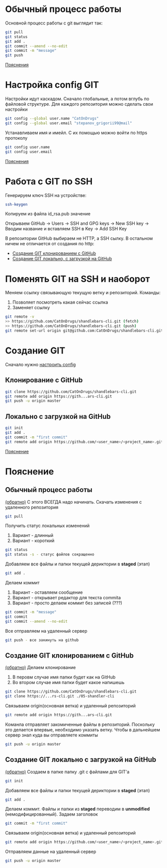 # Обычный процесс работы
[usualProccess]: #обычный-процесс-работы

Основной процесс работы с git выглядит так:
````bash
git pull
git status
git add .
git commit --amend --no-edit
git commit -m "message"
git push
````

[Пояснения][ex_usualProccess]

# Настройка config GIT
[configGIT]: #настройка-config-GIT

Настройки идут каскадом. Сначало глобальные, а потом вглубь по файловой структуре. Для каждого репозитория можно сделать свои настройки

````bash
git config --global user.name "CatOnDrugs"
git config --global user.email "stepanov_grigorii99@mail"
````

Устанавливаем имя и имейл. С их помощью можно войти по https протоколу

````bash
git config user.name
git config user.email
````

[Пояснения][ex_cloneRemote]

# Работа с GIT по SSH
[gitSSH]: #работа-с-git-по-ssh

Генерируем ключ SSH на устройстве:
````bash
ssh-keygen
````
Копируем из файла id_rsa.pub значение

Открываем GitHub -> Users -> SSH and GPG keys -> New SSH key -> Вводим название и вставляем SSH в Key -> Add SSH Key

В репозитории GitHub выбираем не HTTP, а SSH сылку. В остальном ничем не отличается от создания по http:
- [Создание GIT клонированием с GitHub][cloneRemote]
- [Создание GIT локально, с загрузкой на GitHub][gitLocal]

Поменять GIT на SSH и наоборот
========
[changeRemoteType]: #работа-с-git-по-ssh

Меняем ссылку связывающую текущую ветку и репозиторий. Команды:
1. Позволяет посмотреть какая сейчас ссылка
1. Заменяет ссылку

````bash
git remote -v
>> https://github.com/CatOnDrugs/shandlebars-cli.git (fetch)
>> https://github.com/CatOnDrugs/shandlebars-cli.git (push)
git remote set-url origin git@github.com:CatOnDrugs/shandlebars-cli.git
````

# Создание GIT

Сначало нужно [настроить config][configGIT]

## Клонирование с GitHub
[cloneRemote]: #клонирование-с-github

````bash
git clone https://github.com/CatOnDrugs/shandlebars-cli.git
git remote add origin https://gith...ars-cli.git
git push -u origin master
````

## Локально с загрузкой на GitHub
[gitLocal]: #локально-с-загрузкой-на-github

````bash
git init
git add .
git commit -m "first commit"
git remote add origin https://github.com/<user_name>/<project_name>.git
````

[Пояснение][ex_gitLocal]

# Пояснение
## Обычный процесс работы 
[ex_usualProccess]: #обычный-процесс-работы

[(обратно)][usualProccess]
С этого ВСЕГДА надо начинать. Скачать изменения с удаленного репозитория

````bash
git pull
````

Получить статус локальных изменений
1. Вариант - длинный
1. Вариант - короткий

````bash
git status
git status -s - статус файлов сокращенно
````

Добавляем все файлы и папки текущей дериктории в __staged__ (этап)

````bash
git add .
````

Делаем коммит
1. Вариант - оставляем сообщение
1. Вариант - открывает редактор для текста commita
1. Вариант - просто делаем коммит без записей (???)
````bash
git commit -m "message"
git commit
git commit --amend --no-edit
````

Все отправляем на удаленный сервер
````bash
git push - все закинуть на github
````

## Создание GIT клонированием с GitHub
[ex_cloneRemote]: #создание-git-клонированием-с-github

[(обратно)][cloneRemote] Делаем клонирование
1. В перовм случае имя папки будет как на GitHub
1. Во втором случае имя папки будет какое напишешь

````bash
git clone https://github.com/CatOnDrugs/shandlebars-cli.git
git clone https://...rs-cli.git ./05-shandler-cli
````

Связываем origin(основная ветка) и удаленный репозиторий
````bash
git remote add origin https://gith...ars-cli.git
````

Команла отправляет закомиченные файлы в репозиторий. Поскольку это делается впервые, необходимо указать ветку. Чтобы в дальнейшем сервер знал куда вы отправляете коммиты
````bash
git push -u origin master
````

## Создание GIT локально с загрузкой на GitHub
[ex_gitLocal]: #создание-git-локально-с-загрузкой-на-github

[(обратно)][gitLocal]
Создаем в папке папку .git с файлами для GIT'а

````bash
git init
````

Добавляем все файлы и папки текущей дериктории в __staged__ (этап)

````bash
git add .
````

Делаем коммит. Файлы и папки из __staged__ переводим в __unmodified__ (немодифицированный). Задаем заголовок

````bash
git commit -m "first commit"
````

Связываем origin(основная ветка) и удаленный репозиторий

````bash
git remote add origin https://github.com/<user_name>/<project_name>.git
````

Отправляем данные на удаленный сервер

````bash
git push -u origin master
````
